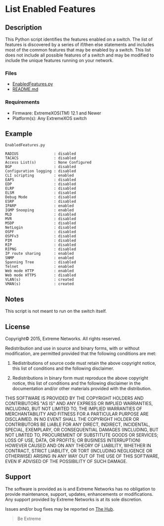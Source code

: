 # List Enabled Features

## Description
This Python script identifies the features enabled on a switch.  The list
of features is discovered by a series of if/then else statements and includes
most of the common features that may be enabled by a switch.  This list does
not include all possible features of a switch and may be modified to
include the unique features running on your network.

### Files
* [EnabledFeatures.py](EnabledFeatures.py)
* [README.md](README.md)


### Requirements
* Firmware: ExtremeXOS(TM) 12.1 and Newer
* Platform(s): Any ExtremeXOS switch

## Example

`EnabledFeatures.py`

```
RADIUS                : disabled
TACACS                : disabled
Access List(s)        : None Configured
BGP                   : disabled
Configuration logging : disabled
CLI scripting         : enabled
EAPS                  : disabled
EDP                   : disabled
ELRP                  : disabled
ELSM                  : disabled
Debug Mode            : disabled
ESRP                  : disabled
IPARP                 : enabled
IGMP Snooping         : enabled
MLD                   : disabled
MVR                   : disabled
MSDP                  : disabled
NetLogin              : disabled
OSPF                  : disabled
OSPFv3                : disabled
PIM                   : disabled
RIP                   : disabled
RIPNG                 : disabled
IP route sharing      : enabled
SNMP                  : enabled
Spanning Tree         : disabled
Telnet                : enabled
Web mode HTTP         : enabled
Web mode HTTPS        : disabled
VLAN(s)               : created
VMAN(s)               : created
```

## Notes
This script is not meant to run on the switch itself.


## License
Copyright© 2015, Extreme Networks.  All rights reserved.

Redistribution and use in source and binary forms, with or without modification,
are permitted provided that the following conditions are met:

1. Redistributions of source code must retain the above copyright notice, this
list of conditions and the following disclaimer.

2. Redistributions in binary form must reproduce the above copyright notice,
this list of conditions and the following disclaimer in the documentation
and/or other materials provided with the distribution.

THIS SOFTWARE IS PROVIDED BY THE COPYRIGHT HOLDERS AND CONTRIBUTORS "AS IS" AND
ANY EXPRESS OR IMPLIED WARRANTIES, INCLUDING, BUT NOT LIMITED TO, THE IMPLIED
WARRANTIES OF MERCHANTABILITY AND FITNESS FOR A PARTICULAR PURPOSE ARE
DISCLAIMED. IN NO EVENT SHALL THE COPYRIGHT HOLDER OR CONTRIBUTORS BE LIABLE
FOR ANY DIRECT, INDIRECT, INCIDENTAL, SPECIAL, EXEMPLARY, OR CONSEQUENTIAL
DAMAGES (INCLUDING, BUT NOT LIMITED TO, PROCUREMENT OF SUBSTITUTE GOODS OR
SERVICES; LOSS OF USE, DATA, OR PROFITS; OR BUSINESS INTERRUPTION) HOWEVER
CAUSED AND ON ANY THEORY OF LIABILITY, WHETHER IN CONTRACT, STRICT LIABILITY,
OR TORT (INCLUDING NEGLIGENCE OR OTHERWISE) ARISING IN ANY WAY OUT OF THE USE
OF THIS SOFTWARE, EVEN IF ADVISED OF THE POSSIBILITY OF SUCH DAMAGE.

## Support
The software is provided as is and Extreme Networks has no obligation to provide
maintenance, support, updates, enhancements or modifications.
Any support provided by Extreme Networks is at its sole discretion.

Issues and/or bug fixes may be reported on [The Hub](https://community.extremenetworks.com/).

>Be Extreme
